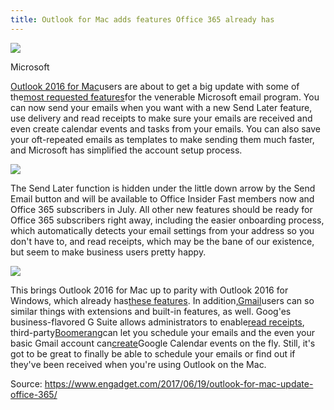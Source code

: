 ```yaml
---
title: Outlook for Mac adds features Office 365 already has
---
```


![](https://o.aolcdn.com/images/dims?quality=100&image_uri=http%3A%2F%2Fo.aolcdn.com%2Fhss%2Fstorage%2Fmidas%2F9f542094d96c2e308d3e9dde785dfc06%2F205392943%2FOutlook-Mac_account.gif&client=cbc79c14efcebee57402&signature=0ad2e942b4e0434c4917c25c3cd7ff1b6cbe943d)

Microsoft

[Outlook 2016 for Mac](https://www.engadget.com/2017/03/02/outlook-2016-for-mac-now-supports-google-calendar-and-contacts/)users are about to get a big update with some of the[most requested features](https://blogs.office.com/2017/06/19/outlook-2016-for-mac-is-adding-your-most-requested-features/)for the venerable Microsoft email program. You can now send your emails when you want with a new Send Later feature, use delivery and read receipts to make sure your emails are received and even create calendar events and tasks from your emails. You can also save your oft-repeated emails as templates to make sending them much faster, and Microsoft has simplified the account setup process.

![](https://s.aolcdn.com/hss/storage/midas/a4637aa8b92413183a938544e0950d84/205392949/Outlook+2016+for+Mac+send+later.png)

The Send Later function is hidden under the little down arrow by the Send Email button and will be available to Office Insider Fast members now and Office 365 subscribers in July. All other new features should be ready for Office 365 subscribers right away, including the easier onboarding process, which automatically detects your email settings from your address so you don't have to, and read receipts, which may be the bane of our existence, but seem to make business users pretty happy.

![](https://s.aolcdn.com/hss/storage/midas/95a0d890c07f0fb22a866e900475ff44/205392950/Outlook+2016+for+Mac+receipts.png)

This brings Outlook 2016 for Mac up to parity with Outlook 2016 for Windows, which already has[these features](https://support.office.com/en-us/article/Compare-Outlook-2016-for-Mac-with-Outlook-2016-for-Windows-bd54cb79-d367-4c2f-89c7-3e5d16618f87). In addition,[Gmail](https://www.engadget.com/2017/05/17/google-smart-replies-gmail-app/)users can so similar things with extensions and built-in features, as well. Goog'es business-flavored G Suite allows administrators to enable[read receipts](https://support.google.com/a/answer/1383374?hl=en), third-party[Boomerang](https://www.engadget.com/2016/08/23/boomerang-respondable-email/)can let you schedule your emails and the even your basic Gmail account can[create](https://www.lifewire.com/create-a-google-calendar-event-from-a-message-in-gmail-1172093)Google Calendar events on the fly. Still, it's got to be great to finally be able to schedule your emails or find out if they've been received when you're using Outlook on the Mac.

  
Source: https://www.engadget.com/2017/06/19/outlook-for-mac-update-office-365/


